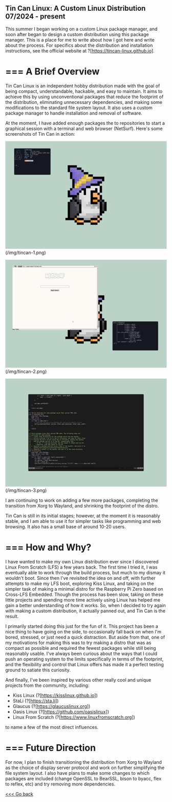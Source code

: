 Tin Can Linux: A Custom Linux Distribution                     07/2024 - present
--------------------------------------------------------------------------------

This summer I began working on a custom Linux package manager, and soon after
began to design a custom distribution using this package manager. This is a
place for me to write about how I got here and write about the process. For
specifics about the distribution and installation instructions, see the official
website at ?[https://tincan-linux.github.io].


=== A Brief Overview
====================

Tin Can Linux is an independent hobby distribution made with the goal of being
compact, understandable, hackable, and easy to maintain. It aims to achieve
this by using unconventional packages that reduce the footprint of the
distribution, eliminating unnecessary dependencies, and making some
modifications to the standard file system layout. It also uses a custom
package manager to handle installation and removal of software.

At the moment, I have added enough packages the to repositories to start a
graphical session with a terminal and web browser (NetSurf). Here's some
screenshots of Tin Can in action:

![sysfetch](/img/tincan-1.png)(/img/tincan-1.png)

![browser](/img/tincan-2.png)(/img/tincan-2.png)

![editor](/img/tincan-3.png)(/img/tincan-3.png)


I am continuing to work on adding a few more packages, completing the transition
from Xorg to Wayland, and shrinking the footprint of the distro.

Tin Can is still in its initial stages; however, at the moment it is reasonably
stable, and I am able to use it for simpler tasks like programming and web
browsing. It also has a small base of around 10-20 users.


=== How and Why?
================

I have wanted to make my own Linux distribution ever since I discovered Linux
From Scratch (LFS) a few years back. The first time I tried it, I was eventually
able to work through the build process, but much to my dismay it wouldn't boot.
Since then I've revisited the idea on and off, with further attempts to make my
LFS boot, exploring Kiss Linux, and taking on the simpler task of making a
minimal distro for the Raspberry Pi Zero based on Cross-LFS Embedded. Though the
process has been slow, taking on these little projects and spending more time
actively using Linux has helped me gain a better understanding of how it works.
So, when I decided to try again with making a custom distribution, it actually
panned out, and Tin Can is the result.

I primarily started doing this just for the fun of it. This project has been a
nice thing to have going on the side, to occasionally fall back on when I'm
bored, stressed, or just need a quick distraction. But aside from that, one of
my motivations for making this was to try making a distro that was as compact
as possible and required the fewest packages while still being reasonably
usable. I've always been curious about the ways that I could push an operating
system to the limits specifically in terms of the footprint, and the flexibility
and control that Linux offers has made it a perfect testing ground to satiate
this curiosity.

And finally, I've been inspired by various other really cool and unique projects
from the community, including:

  - Kiss Linux (?[https://kisslinux.github.io])
  - StaLi (?[https://sta.li])
  - Glaucus (?[https://glaucuslinux.org])
  - Oasis Linux (?[https://github.com/oasislinux])
  - Linux From Scratch (?[https://www.linuxfromscratch.org])

to name a few of the most direct influences.


=== Future Direction
====================

For now, I plan to finish transitioning the distribution from Xorg to Wayland as
the choice of display server protocol and work on further simplifying the file
system layout. I also have plans to make some changes to which packages are
included (change OpenSSL to BearSSL, bison to byacc, flex to reflex, etc) and
try removing more dependencies.

[<<< Go back](/projects)